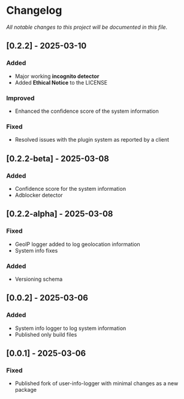 # Changelog

_All notable changes to this project will be documented in this file._

## [0.2.2] - 2025-03-10

### Added
- Major working **incognito detector**
- Added **Ethical Notice** to the LICENSE

### Improved
- Enhanced the confidence score of the system information

### Fixed
- Resolved issues with the plugin system as reported by a client

## [0.2.2-beta] - 2025-03-08

### Added
- Confidence score for the system information
- Adblocker detector

## [0.2.2-alpha] - 2025-03-08

### Fixed
- GeoIP logger added to log geolocation information
- System info fixes

### Added
- Versioning schema

## [0.0.2] - 2025-03-06

### Added
- System info logger to log system information
- Published only build files

## [0.0.1] - 2025-03-06

### Fixed
- Published fork of user-info-logger with minimal changes as a new package
